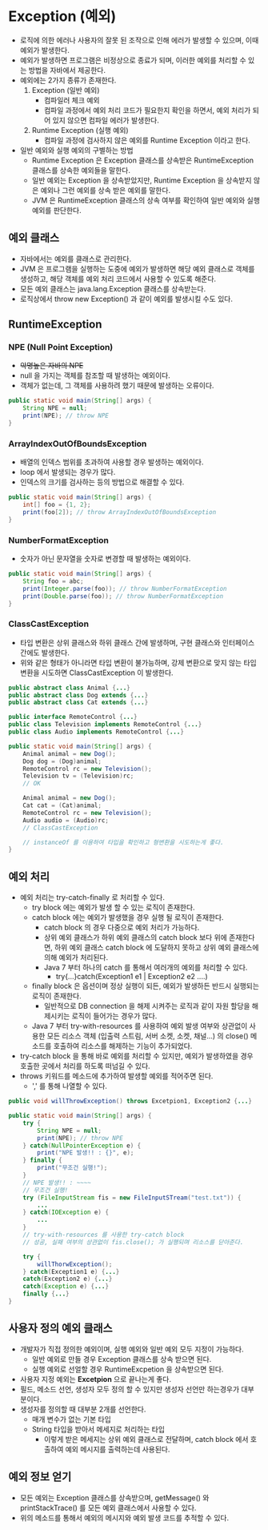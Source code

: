 # Exception (예외)

* 로직에 의한 에러나 사용자의 잘못 된 조작으로 인해 에러가 발생할 수 있으며, 이때 예외가 발생한다.
* 예외가 발생하면 프로그램은 비정상으로 종료가 되며, 이러한 예외를 처리할 수 있는 방법을 자바에서 제공한다.
* 예외에는 2가지 종류가 존재한다.
    1. Exception (일반 예외)
        * 컴파일러 체크 예외
        * 컴파일 과정에서 예외 처리 코드가 필요한지 확인을 하면서, 예외 처리가 되어 있지 않으면 컴파일 에러가 발생한다.
    2. Runtime Exception (실행 예외)
        * 컴파일 과정에 검사하지 않은 예외를 Runtime Exception 이라고 한다.
* 일반 예외와 실행 예외의 구별하는 방법
    * Runtime Exception 은 Exception 클래스를 상속받은 RuntimeException 클래스를 상속한 예외들을 말한다.
    * 일반 예외는 Exception 을 상속받았지만, Runtime Exception 을 상속받지 않은 예외나 그런 예외를 상속 받은 예외를 말한다.
    * JVM 은 RuntimeException 클래스의 상속 여부를 확인하여 일반 예외와 실행 예외를 판단한다.

## 예외 클래스

* 자바에서는 예외를 클래스로 관리한다.
* JVM 은 프로그램을 실행하는 도중에 예외가 발생하면 해당 예외 클래스로 객체를 생성하고, 해당 객체를 예외 처리 코드에서 사용할 수 있도록 해준다.
* 모든 예외 클래스는 java.lang.Exception 클래스를 상속받는다.
* 로직상에서 throw new Exception() 과 같이 예외를 발생시킬 수도 있다.

## RuntimeException

### NPE (Null Point Exception)

* ~~악명높은 자바의 NPE~~
* null 을 가지는 객체를 참조할 때 발생하는 예외이다.
* 객체가 없는데, 그 객체를 사용하려 했기 때문에 발생하는 오류이다.

```JAVA
public static void main(String[] args) {
    String NPE = null;
    print(NPE); // throw NPE
}
```

### ArrayIndexOutOfBoundsException

* 배열의 인덱스 범위를 초과하여 사용할 경우 발생하는 예외이다.
* loop 에서 발생되는 경우가 많다.
* 인덱스의 크기를 검사하는 등의 방법으로 해결할 수 있다.

```JAVA
public static void main(String[] args) {
    int[] foo = {1, 2};
    print(foo[2]); // throw ArrayIndexOutOfBoundsException
}
```

### NumberFormatException

* 숫자가 아닌 문자열을 숫자로 변경할 때 발생하는 예외이다.

```JAVA
public static void main(String[] args) {
    String foo = abc;
    print(Integer.parse(foo)); // throw NumberFormatException
    print(Double.parse(foo)); // throw NumberFormatException
}
```

### ClassCastException

* 타입 변환은 상위 클래스와 하위 클래스 간에 발생하며, 구현 클래스와 인터페이스 간에도 발생한다.
* 위와 같은 형태가 아니라면 타입 변환이 불가능하며, 강제 변환으로 맞지 않는 타입 변환을 시도하면 ClassCastException 이 발생한다.

```JAVA
public abstract class Animal {...}
public abstract class Dog extends {...}
public abstract class Cat extends {...}

public interface RemoteControl {...}
public class Television implements RemoteControl {...}
public class Audio implements RemoteControl {...}

public static void main(String[] args) {
    Animal animal = new Dog();
    Dog dog = (Dog)animal;
    RemoteControl rc = new Television();
    Television tv = (Television)rc;
    // OK

    Animal animal = new Dog();
    Cat cat = (Cat)animal;
    RemoteControl rc = new Television();
    Audio audio = (Audio)rc;
    // ClassCastException

    // instanceOf 를 이용하여 타입을 확인하고 형변환을 시도하는게 좋다.
}
```

## 예외 처리

* 예외 처리는 try-catch-finally 로 처리할 수 있다.
    * try block 에는 예외가 발생 할 수 있는 로직이 존재한다.
    * catch block 에는 예외가 발생했을 경우 실행 될 로직이 존재한다.
        * catch block 의 경우 다중으로 예외 처리가 가능하다.
        * 상위 예외 클래스가 하위 예외 클래스의 catch block 보다 위에 존재한다면, 하위 예외 클래스 catch block 에 도달하지 못하고 상위 예외 클래스에 의해 예외가 처리된다.
        * Java 7 부터 하나의 catch 를 통해서 여러개의 예외를 처리할 수 있다.
            * try{...}catch(Exception1 e1 | Exception2 e2 ....)
    * finally block 은 옵션이며 정상 실행이 되든, 예외가 발생하든 반드시 실행되는 로직이 존재한다.
        * 일반적으로 DB connection 을 해제 시켜주는 로직과 같이 자원 할당을 해제시키는 로직이 들어가는 경우가 많다.
    * Java 7 부터 try-with-resources 를 사용하여 예외 발생 여부와 상관없이 사용한 모든 리소스 객체 (입출력 스트림, 서버 소켓, 소켓, 채널...) 의 close() 메소드를 호출하여 리소스를 해제하는 기능이 추가되었다.
* try-catch block 을 통해 바로 예외를 처리할 수 있지만, 예외가 발생하였을 경우 호출한 곳에서 처리를 하도록 떠넘길 수 있다.
* throws 키워드를 메소드에 추가하여 발생할 예외를 적어주면 된다.
    * ',' 를 통해 나열할 수 있다.

```JAVA
public void willThrowException() throws Excetpion1, Exception2 {...}

public static void main(String[] args) {
    try {
        String NPE = null;
        print(NPE); // throw NPE
    } catch(NullPointerException e) {
        print("NPE 발생!! : {}", e);
    } finally {
        print("무조건 실행!");
    }
    // NPE 발생!! : ~~~~
    // 무조건 실행!
    try (FileInputStream fis = new FileInputSTream("test.txt")) {
        ...
    } catch(IOException e) {
        ...
    }
    // try-with-resources 를 사용한 try-catch block
    // 성공, 실패 여부의 상관없이 fis.close(); 가 실행되며 리소스를 닫아준다.

    try {
        willThorwException();
    } catch(Exception1 e) {...}
    catch(Exception2 e) {...}
    catch(Exception e) {...}
    finally {...}
}
```

## 사용자 정의 예외 클래스

* 개발자가 직접 정의한 예외이며, 실행 예외와 일반 예외 모두 지정이 가능하다.
    * 일반 예외로 만들 경우 Exception 클래스를 상속 받으면 된다.
    * 실행 예외로 선얼할 경우 RuntimeExcpetion 을 상속받으면 된다.
* 사용자 지정 예외는 **Excetpion** 으로 끝나는게 좋다.
* 필드, 메소드 선언, 생성자 모두 정의 할 수 있지만 생성자 선언만 하는경우가 대부분이다.
* 생성자를 정의할 때 대부분 2개를 선언한다.
    * 매개 변수가 없는 기본 타입
    * String 타입을 받아서 메세지로 처리하는 타입
        * 이렇게 받은 메세지는 상위 예외 클래스로 전달하며, catch block 에서 호출하여 예외 메시지를 출력하는데 사용된다.

## 예외 정보 얻기

* 모든 예외는 Exception 클래스를 상속받으며, getMessage() 와 printStackTrace() 를 모든 예외 클래스에서 사용할 수 있다.
* 위의 메소드를 통해서 예외의 메시지와 예외 발생 코드를 추적할 수 있다.
